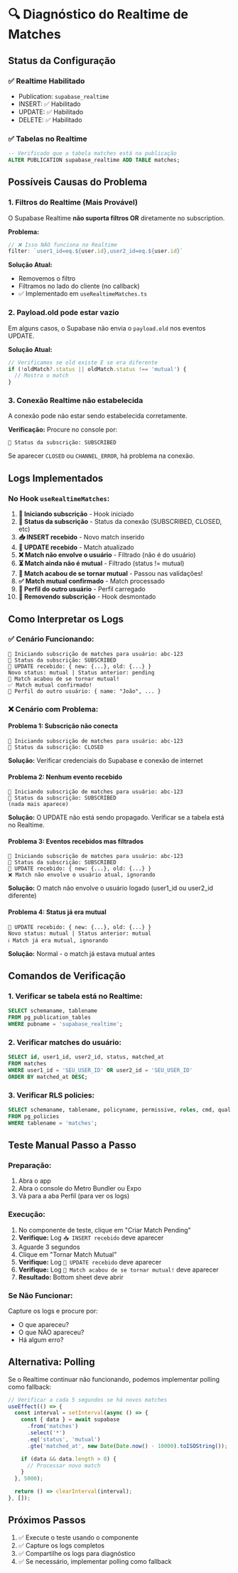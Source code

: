 # 🔍 Diagnóstico do Realtime de Matches

## Status da Configuração

### ✅ Realtime Habilitado
- Publication: `supabase_realtime`
- INSERT: ✅ Habilitado
- UPDATE: ✅ Habilitado
- DELETE: ✅ Habilitado

### ✅ Tabelas no Realtime
```sql
-- Verificado que a tabela matches está na publicação
ALTER PUBLICATION supabase_realtime ADD TABLE matches;
```

## Possíveis Causas do Problema

### 1. **Filtros do Realtime (Mais Provável)**
O Supabase Realtime **não suporta filtros OR** diretamente no subscription.

**Problema:**
```typescript
// ❌ Isso NÃO funciona no Realtime
filter: `user1_id=eq.${user.id},user2_id=eq.${user.id}`
```

**Solução Atual:**
- Removemos o filtro
- Filtramos no lado do cliente (no callback)
- ✅ Implementado em `useRealtimeMatches.ts`

### 2. **Payload.old pode estar vazio**
Em alguns casos, o Supabase não envia o `payload.old` nos eventos UPDATE.

**Solução Atual:**
```typescript
// Verificamos se old existe E se era diferente
if (!oldMatch?.status || oldMatch.status !== 'mutual') {
  // Mostra o match
}
```

### 3. **Conexão Realtime não estabelecida**
A conexão pode não estar sendo estabelecida corretamente.

**Verificação:**
Procure no console por:
```
📡 Status da subscrição: SUBSCRIBED
```

Se aparecer `CLOSED` ou `CHANNEL_ERROR`, há problema na conexão.

## Logs Implementados

### No Hook `useRealtimeMatches`:

1. **🔔 Iniciando subscrição** - Hook iniciado
2. **📡 Status da subscrição** - Status da conexão (SUBSCRIBED, CLOSED, etc)
3. **📥 INSERT recebido** - Novo match inserido
4. **📝 UPDATE recebido** - Match atualizado
5. **❌ Match não envolve o usuário** - Filtrado (não é do usuário)
6. **⏳ Match ainda não é mutual** - Filtrado (status != mutual)
7. **🎊 Match acabou de se tornar mutual** - Passou nas validações!
8. **✅ Match mutual confirmado** - Match processado
9. **👤 Perfil do outro usuário** - Perfil carregado
10. **🔕 Removendo subscrição** - Hook desmontado

## Como Interpretar os Logs

### ✅ Cenário Funcionando:
```
🔔 Iniciando subscrição de matches para usuário: abc-123
📡 Status da subscrição: SUBSCRIBED
📝 UPDATE recebido: { new: {...}, old: {...} }
Novo status: mutual | Status anterior: pending
🎊 Match acabou de se tornar mutual!
✅ Match mutual confirmado!
👤 Perfil do outro usuário: { name: "João", ... }
```

### ❌ Cenário com Problema:

#### Problema 1: Subscrição não conecta
```
🔔 Iniciando subscrição de matches para usuário: abc-123
📡 Status da subscrição: CLOSED
```
**Solução:** Verificar credenciais do Supabase e conexão de internet

#### Problema 2: Nenhum evento recebido
```
🔔 Iniciando subscrição de matches para usuário: abc-123
📡 Status da subscrição: SUBSCRIBED
(nada mais aparece)
```
**Solução:** O UPDATE não está sendo propagado. Verificar se a tabela está no Realtime.

#### Problema 3: Eventos recebidos mas filtrados
```
🔔 Iniciando subscrição de matches para usuário: abc-123
📡 Status da subscrição: SUBSCRIBED
📝 UPDATE recebido: { new: {...}, old: {...} }
❌ Match não envolve o usuário atual, ignorando
```
**Solução:** O match não envolve o usuário logado (user1_id ou user2_id diferente)

#### Problema 4: Status já era mutual
```
📝 UPDATE recebido: { new: {...}, old: {...} }
Novo status: mutual | Status anterior: mutual
ℹ️ Match já era mutual, ignorando
```
**Solução:** Normal - o match já estava mutual antes

## Comandos de Verificação

### 1. Verificar se tabela está no Realtime:
```sql
SELECT schemaname, tablename
FROM pg_publication_tables
WHERE pubname = 'supabase_realtime';
```

### 2. Verificar matches do usuário:
```sql
SELECT id, user1_id, user2_id, status, matched_at
FROM matches
WHERE user1_id = 'SEU_USER_ID' OR user2_id = 'SEU_USER_ID'
ORDER BY matched_at DESC;
```

### 3. Verificar RLS policies:
```sql
SELECT schemaname, tablename, policyname, permissive, roles, cmd, qual
FROM pg_policies
WHERE tablename = 'matches';
```

## Teste Manual Passo a Passo

### Preparação:
1. Abra o app
2. Abra o console do Metro Bundler ou Expo
3. Vá para a aba Perfil (para ver os logs)

### Execução:
1. No componente de teste, clique em "Criar Match Pending"
2. **Verifique:** Log `📥 INSERT recebido` deve aparecer
3. Aguarde 3 segundos
4. Clique em "Tornar Match Mutual"
5. **Verifique:** Log `📝 UPDATE recebido` deve aparecer
6. **Verifique:** Log `🎊 Match acabou de se tornar mutual!` deve aparecer
7. **Resultado:** Bottom sheet deve abrir

### Se Não Funcionar:

Capture os logs e procure por:
- O que apareceu?
- O que NÃO apareceu?
- Há algum erro?

## Alternativa: Polling

Se o Realtime continuar não funcionando, podemos implementar polling como fallback:

```typescript
// Verificar a cada 5 segundos se há novos matches
useEffect(() => {
  const interval = setInterval(async () => {
    const { data } = await supabase
      .from('matches')
      .select('*')
      .eq('status', 'mutual')
      .gte('matched_at', new Date(Date.now() - 10000).toISOString());

    if (data && data.length > 0) {
      // Processar novo match
    }
  }, 5000);

  return () => clearInterval(interval);
}, []);
```

## Próximos Passos

1. ✅ Execute o teste usando o componente
2. ✅ Capture os logs completos
3. ✅ Compartilhe os logs para diagnóstico
4. ✅ Se necessário, implementar polling como fallback
